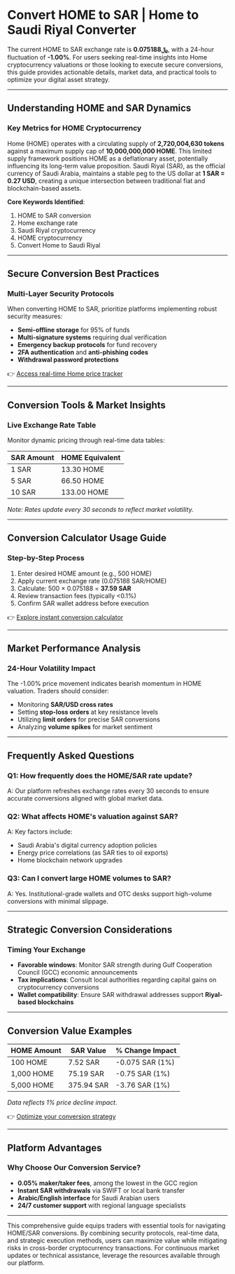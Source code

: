 # Convert HOME to SAR | Home to Saudi Riyal Converter

The current HOME to SAR exchange rate is **﷼0.075188**, with a 24-hour fluctuation of **-1.00%**. For users seeking real-time insights into Home cryptocurrency valuations or those looking to execute secure conversions, this guide provides actionable details, market data, and practical tools to optimize your digital asset strategy.

---

## Understanding HOME and SAR Dynamics

### Key Metrics for HOME Cryptocurrency
Home (HOME) operates with a circulating supply of **2,720,004,630 tokens** against a maximum supply cap of **10,000,000,000 HOME**. This limited supply framework positions HOME as a deflationary asset, potentially influencing its long-term value proposition. Saudi Riyal (SAR), as the official currency of Saudi Arabia, maintains a stable peg to the US dollar at **1 SAR = 0.27 USD**, creating a unique intersection between traditional fiat and blockchain-based assets.

**Core Keywords Identified**:  
1. HOME to SAR conversion  
2. Home exchange rate  
3. Saudi Riyal cryptocurrency  
4. HOME cryptocurrency  
5. Convert Home to Saudi Riyal  

---

## Secure Conversion Best Practices

### Multi-Layer Security Protocols  
When converting HOME to SAR, prioritize platforms implementing robust security measures:
- **Semi-offline storage** for 95% of funds
- **Multi-signature systems** requiring dual verification
- **Emergency backup protocols** for fund recovery
- **2FA authentication** and **anti-phishing codes**
- **Withdrawal password protections**

👉 [Access real-time Home price tracker](https://bit.ly/okx-bonus)  

---

## Conversion Tools & Market Insights

### Live Exchange Rate Table  
Monitor dynamic pricing through real-time data tables:

| SAR Amount | HOME Equivalent |
|-----------|-----------------|
| 1 SAR     | 13.30 HOME      |
| 5 SAR     | 66.50 HOME      |
| 10 SAR    | 133.00 HOME     |

*Note: Rates update every 30 seconds to reflect market volatility.*

---

## Conversion Calculator Usage Guide

### Step-by-Step Process  
1. Enter desired HOME amount (e.g., 500 HOME)
2. Apply current exchange rate (0.075188 SAR/HOME)
3. Calculate: 500 × 0.075188 = **37.59 SAR**
4. Review transaction fees (typically <0.1%)
5. Confirm SAR wallet address before execution

👉 [Explore instant conversion calculator](https://bit.ly/okx-bonus)  

---

## Market Performance Analysis

### 24-Hour Volatility Impact  
The -1.00% price movement indicates bearish momentum in HOME valuation. Traders should consider:
- Monitoring **SAR/USD cross rates**
- Setting **stop-loss orders** at key resistance levels
- Utilizing **limit orders** for precise SAR conversions
- Analyzing **volume spikes** for market sentiment

---

## Frequently Asked Questions

### Q1: How frequently does the HOME/SAR rate update?  
A: Our platform refreshes exchange rates every 30 seconds to ensure accurate conversions aligned with global market data.

### Q2: What affects HOME's valuation against SAR?  
A: Key factors include:
- Saudi Arabia's digital currency adoption policies
- Energy price correlations (as SAR ties to oil exports)
- Home blockchain network upgrades

### Q3: Can I convert large HOME volumes to SAR?  
A: Yes. Institutional-grade wallets and OTC desks support high-volume conversions with minimal slippage.

---

## Strategic Conversion Considerations

### Timing Your Exchange  
- **Favorable windows**: Monitor SAR strength during Gulf Cooperation Council (GCC) economic announcements
- **Tax implications**: Consult local authorities regarding capital gains on cryptocurrency conversions
- **Wallet compatibility**: Ensure SAR withdrawal addresses support **Riyal-based blockchains**

---

## Conversion Value Examples

| HOME Amount | SAR Value | % Change Impact |
|------------|-----------|------------------|
| 100 HOME   | 7.52 SAR  | -0.075 SAR (1%)  |
| 1,000 HOME | 75.19 SAR | -0.75 SAR (1%)   |
| 5,000 HOME | 375.94 SAR| -3.76 SAR (1%)   |

*Data reflects 1% price decline impact.*

👉 [Optimize your conversion strategy](https://bit.ly/okx-bonus)  

---

## Platform Advantages

### Why Choose Our Conversion Service?  
- **0.05% maker/taker fees**, among the lowest in the GCC region
- **Instant SAR withdrawals** via SWIFT or local bank transfer
- **Arabic/English interface** for Saudi Arabian users
- **24/7 customer support** with regional language specialists

---

This comprehensive guide equips traders with essential tools for navigating HOME/SAR conversions. By combining security protocols, real-time data, and strategic execution methods, users can maximize value while mitigating risks in cross-border cryptocurrency transactions. For continuous market updates or technical assistance, leverage the resources available through our platform.